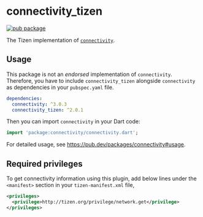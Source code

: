 # connectivity_tizen

[![pub package](https://img.shields.io/pub/v/connectivity_tizen.svg)](https://pub.dev/packages/connectivity_tizen)

The Tizen implementation of [`connectivity`](https://github.com/flutter/plugins/tree/master/packages/connectivity).

## Usage

This package is not an _endorsed_ implementation of `connectivity`. Therefore, you have to include `connectivity_tizen` alongside `connectivity` as dependencies in your `pubspec.yaml` file.

```yaml
dependencies:
  connectivity: ^3.0.3
  connectivity_tizen: ^2.0.1
```

Then you can import `connectivity` in your Dart code:

```dart
import 'package:connectivity/connectivity.dart';
```

For detailed usage, see https://pub.dev/packages/connectivity#usage.

## Required privileges

To get connectivity information using this plugin, add below lines under the `<manifest>` section in your `tizen-manifest.xml` file,

```xml
<privileges>
  <privilege>http://tizen.org/privilege/network.get</privilege>
</privileges>
```
